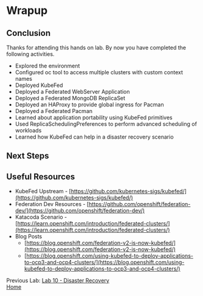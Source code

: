 # Wrapup

## Conclusion

Thanks for attending this hands on lab. By now you have completed the following activities.

* Explored the environment
* Configured oc tool to access multiple clusters with custom context names
* Deployed KubeFed
* Deployed a Federated WebServer Application
* Deployed a Federated MongoDB ReplicaSet
* Deployed an HAProxy to provide global ingress for Pacman
* Deployed a Federated Pacman
* Learned about application portability using KubeFed primitives
* Used ReplicaSchedulingPreferences to perform advanced scheduling of workloads
* Learned how KubeFed can help in a disaster recovery scenario

## Next Steps

## Useful Resources

* KubeFed Upstream - [https://github.com/kubernetes-sigs/kubefed/](https://github.com/kubernetes-sigs/kubefed/)
* Federation Dev Resources - [https://github.com/openshift/federation-dev/](https://github.com/openshift/federation-dev/)
* Katacoda Scenario - [https://learn.openshift.com/introduction/federated-clusters/](https://learn.openshift.com/introduction/federated-clusters/)
* Blog Posts
  * [https://blog.openshift.com/federation-v2-is-now-kubefed/](https://blog.openshift.com/federation-v2-is-now-kubefed/)
  * [https://blog.openshift.com/using-kubefed-to-deploy-applications-to-ocp3-and-ocp4-clusters/](https://blog.openshift.com/using-kubefed-to-deploy-applications-to-ocp3-and-ocp4-clusters/)

Previous Lab: [Lab 10 - Disaster Recovery](./10.md)<br>
[Home](../README.md)
